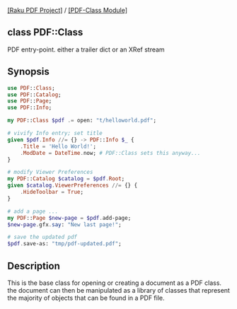 [[Raku PDF Project]](https://pdf-raku.github.io)
 / [[PDF-Class Module]](https://pdf-raku.github.io/PDF-Class-raku)

class PDF::Class
----------------

PDF entry-point. either a trailer dict or an XRef stream

Synopsis
--------

```raku
use PDF::Class;
use PDF::Catalog;
use PDF::Page;
use PDF::Info;

my PDF::Class $pdf .= open: "t/helloworld.pdf";

# vivify Info entry; set title
given $pdf.Info //= {} -> PDF::Info $_ {
    .Title = 'Hello World!';
    .ModDate = DateTime.now; # PDF::Class sets this anyway...
}

# modify Viewer Preferences
my PDF::Catalog $catalog = $pdf.Root;
given $catalog.ViewerPreferences //= {} {
    .HideToolbar = True;
}

# add a page ...
my PDF::Page $new-page = $pdf.add-page;
$new-page.gfx.say: "New last page!";

# save the updated pdf
$pdf.save-as: "tmp/pdf-updated.pdf";
```

Description
-----------

This is the base class for opening or creating a document as a PDF class. the document can then be manipulated as a library of classes that represent the majority of objects that can be found in a PDF file.

